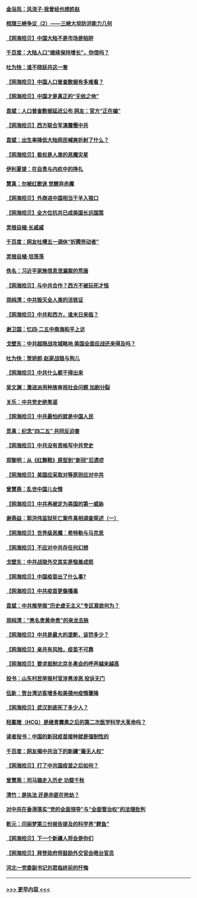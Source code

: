 #### [金浴凤：风流子‧我曾经也想姓赵](../pages/nsc993/n12920911.md?t=05032251) 
#### [梳理三峡争议（2）——三峡大坝防洪能力几何](../pages/nsc993/n12920173.md?t=05032251) 
#### [【网海拾贝】中国大陆不是市场是陷阱](../pages/nsc993/n12920143.md?t=05032251) 
#### [千百度：大陆人口“继续保持增长”，你信吗？](../pages/nsc993/n12918946.md?t=05032251) 
#### [吐为快：谁不晓妖共这一套](../pages/nsc993/n12918941.md?t=05032251) 
#### [【网海拾贝】中国人口普查数据有多难看？](../pages/nsc993/n12917822.md?t=05032251) 
#### [【网海拾贝】中国才是真正的“无依之地”](../pages/nsc993/n12915845.md?t=05032251) 
#### [袁斌：人口普查数据延迟公布 网友：官方“正在编”](../pages/nsc993/n12915748.md?t=05032251) 
#### [【网海拾贝】西方联合军演震慑中共](../pages/nsc993/n12913466.md?t=05032251) 
#### [袁斌：出生率降低大陆网民喊爽折射了什么？](../pages/nsc993/n12913365.md?t=05032251) 
#### [【网海拾贝】极权是人类的恶魔灾星](../pages/nsc993/n12910697.md?t=05032251) 
#### [伊利夏提：在自责与内疚中的挣扎](../pages/nsc993/n12910493.md?t=05032251) 
#### [慧真：勿被红歌迷 觉醒弃赤魔](../pages/nsc993/n12910485.md?t=05032251) 
#### [【网海拾贝】外商进中国相当于羊入狼口](../pages/nsc993/n12908274.md?t=05032251) 
#### [【网海拾贝】全方位抗共已成美国长远国策](../pages/nsc993/n12906878.md?t=05032251) 
#### [灵根自植‧长戚戚](../pages/nsc993/n12905585.md?t=05032251) 
#### [千百度：网友吐槽五一调休“折腾劳动者”](../pages/nsc993/n12905934.md?t=05032251) 
#### [灵根自植‧坦荡荡](../pages/nsc993/n12905562.md?t=05032251) 
#### [佚名：习近平家族信息泄漏案的荒唐](../pages/nsc993/n12904705.md?t=05032251) 
#### [【网海拾贝】与中共合作？西方不被玩死才怪](../pages/nsc993/n12903873.md?t=05032251) 
#### [郑纯清：中共毁灭全人类的活铁证](../pages/nsc993/n12903785.md?t=05032251) 
#### [【网海拾贝】中共和西方，谁末日来临？](../pages/nsc993/n12903482.md?t=05032251) 
#### [谢卫国：忆四‧二五中南海和平上访](../pages/nsc993/n12902192.md?t=05032251) 
#### [戈壁东：中共超限战攻城略地 美国全面应战还来得及吗？](../pages/nsc993/n12902297.md?t=05032251) 
#### [吐为快：贺骄郎‧赵家战狼与狗儿](../pages/nsc993/n12902280.md?t=05032251) 
#### [【网海拾贝】中共什么都干得出来](../pages/nsc993/n12897500.md?t=05032251) 
#### [吴文渊：激进派用种族审视社会问题 加剧分裂](../pages/nsc993/n12893881.md?t=05032251) 
#### [关乐：中共党史绝笔谣](../pages/nsc993/n12897270.md?t=05032251) 
#### [【网海拾贝】中共最怕的就是中国人民](../pages/nsc993/n12894705.md?t=05032251) 
#### [觅真：纪念“四二五” 共同反迫害](../pages/nsc993/n12894553.md?t=05032251) 
#### [【网海拾贝】中共没有资格写中共党史](../pages/nsc993/n12892231.md?t=05032251) 
#### [郑黎明：从《红舞鞋》原型到“新冠”后遗症](../pages/nsc993/n12890469.md?t=05032251) 
#### [【网海拾贝】美国应采取对等原则应对中共](../pages/nsc993/n12889176.md?t=05032251) 
#### [曾慧燕：乱世中国儿女情](../pages/nsc993/n12887931.md?t=05032251) 
#### [【网海拾贝】中共再被定为美国的第一威胁](../pages/nsc993/n12887580.md?t=05032251) 
#### [谢燕益：郭洪伟监狱死亡案件真相调查简述（一）](../pages/nsc993/n12885648.md?t=05032251) 
#### [【网海拾贝】世界级恶魔：希特勒与马克思](../pages/nsc993/n12884062.md?t=05032251) 
#### [【网海拾贝】不应对中共存任何幻想](../pages/nsc993/n12881460.md?t=05032251) 
#### [戈壁东：中共战狼外交其实是恼羞成怒](../pages/nsc993/n12880392.md?t=05032251) 
#### [【网海拾贝】中国疫苗出了什么事?](../pages/nsc993/n12879124.md?t=05032251) 
#### [【网海拾贝】中共疫苗更像播毒](../pages/nsc993/n12876631.md?t=05032251) 
#### [袁斌：中共推举报“历史虚无主义”专区意欲何为？](../pages/nsc993/n12876530.md?t=05032251) 
#### [郑纯清：“黑名贵黄命贵”的来龙去脉](../pages/nsc993/n12875589.md?t=05032251) 
#### [【网海拾贝】中共是最大的垄断，该罚多少？](../pages/nsc993/n12874006.md?t=05032251) 
#### [【网海拾贝】亲共有风险，疫苗不可靠](../pages/nsc993/n12872224.md?t=05032251) 
#### [【网海拾贝】要求抵制北京冬奥会的呼声越来越高](../pages/nsc993/n12868962.md?t=05032251) 
#### [投书：山东村民举报村官涉黑涉恶 投诉无门](../pages/nsc993/n12869726.md?t=05032251) 
#### [伍新：贺台湾访客增多和美德州疫情骤降](../pages/nsc993/n12865651.md?t=05032251) 
#### [【网海拾贝】武汉到底死了多少人？](../pages/nsc993/n12863707.md?t=05032251) 
#### [羟氯喹（HCQ）是继青霉素之后的第二次医学科学大革命吗？](../pages/nsc993/n12638564.md?t=05032251) 
#### [读者投书：中国的新冠疫苗接种就是强制性的](../pages/nsc993/n12859932.md?t=05032251) 
#### [千百度：网友揭中共治下的新疆“毫无人权”](../pages/nsc993/n12858385.md?t=05032251) 
#### [【网海拾贝】打了中共国疫苗之后如何？](../pages/nsc993/n12857866.md?t=05032251) 
#### [曾慧燕：司马璐走入历史 功载千秋](../pages/nsc993/n12856996.md?t=05032251) 
#### [清竹：是执法 还是赤匪在抢劫？](../pages/nsc993/n12856952.md?t=05032251) 
#### [对中共在香港落实“党的全面领导”与“全面管治权”的法理批判](../pages/nsc993/n12856929.md?t=05032251) 
#### [乾元：闫丽梦第三份报告提及的科学界“鳄鱼”](../pages/nsc993/n12855985.md?t=05032251) 
#### [【网海拾贝】下一个新疆人将会是你们](../pages/nsc993/n12855864.md?t=05032251) 
#### [【网海拾贝】拜登政府将鼓励外交官会晤台官员](../pages/nsc993/n12853615.md?t=05032251) 
#### [河北一党委副书记刘君临终前的忏悔](../pages/nsc993/n12849420.md?t=05032251) 

----
#### [ >>> 更早内容 <<< ](../indexes/nsc993-earlier.md)
